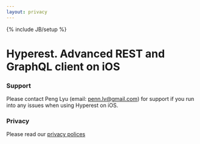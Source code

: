 ```yaml
---
layout: privacy 
---
```

{% include JB/setup %}

<h1>Hyperest. Advanced REST and GraphQL client on iOS</h1>

<h3>Support</h3>

<p>Please contact Peng Lyu (email: <a href="mailto:penn.lv@gmail.com">penn.lv@gmail.com</a>) for support if you run into any issues when using Hyperest on iOS.</p>

<h3>Privacy</h3>

<p>Please read our <a href="http://rebornix.com/hyperest/privacy/">privacy polices</a></p>